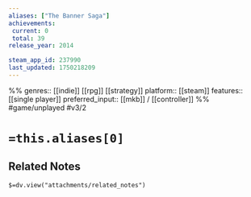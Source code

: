 ```yaml
---
aliases: ["The Banner Saga"]
achievements:
 current: 0
 total: 39
release_year: 2014

steam_app_id: 237990
last_updated: 1750218209
---
```

%%
genres:: [[indie]] [[rpg]] [[strategy]]
platform:: [[steam]]
features:: [[single player]]
preferred_input:: [[mkb]] / [[controller]]
%%
#game/unplayed
#v3/2

# `=this.aliases[0]`
## Related Notes
`$=dv.view("attachments/related_notes")`